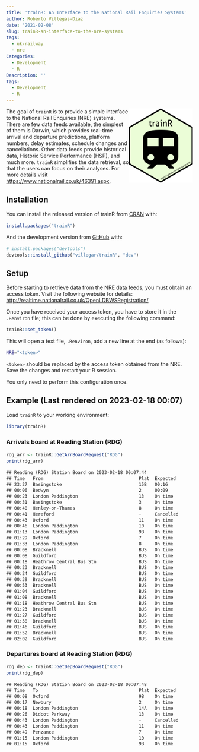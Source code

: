 ```yaml
---
title: 'trainR: An Interface to the National Rail Enquiries Systems'
author: Roberto Villegas-Diaz
date: '2021-02-08'
slug: trainR-an-interface-to-the-nre-systems
tags:
  - uk-railway
  - nre
Categories:
  - Development
  - R
Description: ''
Tags:
  - Development
  - R
---
```


<img src="https://raw.githubusercontent.com/villegar/trainR/main/inst/images/logo.png" alt="logo" align="right" height=200px/>

The goal of `trainR` is to provide a simple interface to the 
National Rail Enquiries (NRE) systems. There are few data feeds 
available, the simplest of them is Darwin, which provides real-time 
arrival and departure predictions, platform numbers, delay estimates, 
schedule changes and cancellations. Other data feeds provide historical 
data, Historic Service Performance (HSP), and much more. `trainR` 
simplifies the data retrieval, so that the users can focus on their 
analyses. For more details visit 
https://www.nationalrail.co.uk/46391.aspx.

## Installation

You can install the released version of trainR from [CRAN](https://CRAN.R-project.org) with:

``` r
install.packages("trainR")
```

And the development version from [GitHub](https://github.com/) with:

``` r
# install.packages("devtools")
devtools::install_github("villegar/trainR", "dev")
```

## Setup
Before starting to retrieve data from the NRE data feeds, you must obtain an access token. 
Visit the following website for details: http://realtime.nationalrail.co.uk/OpenLDBWSRegistration/

Once you have received your access token, you have to store it in the `.Renviron` file; this can be 
done by executing the following command:


```r
trainR::set_token()
```

This will open a text file, `.Renviron`, add a new line at the end (as follows):

```bash
NRE="<token>"
```

`<token>` should be replaced by the access token obtained from the NRE. Save the changes and restart 
your R session.

You only need to perform this configuration once.

## Example (Last rendered on 2023-02-18 00:07)

Load `trainR` to your working environment:

```r
library(trainR)
```

### Arrivals board at Reading Station (RDG)


```r
rdg_arr <- trainR::GetArrBoardRequest("RDG")
print(rdg_arr)
```

```
## Reading (RDG) Station Board on 2023-02-18 00:07:44
## Time   From                                    Plat  Expected
## 23:27  Basingstoke                             15B   00:16
## 00:06  Bedwyn                                  2     00:09
## 00:23  London Paddington                       13    On time
## 00:31  Basingstoke                             3     On time
## 00:40  Henley-on-Thames                        8     On time
## 00:41  Hereford                                -     Cancelled
## 00:43  Oxford                                  11    On time
## 00:46  London Paddington                       10    On time
## 01:13  London Paddington                       9B    On time
## 01:29  Oxford                                  7     On time
## 01:33  London Paddington                       8     On time
## 00:08  Bracknell                               BUS   On time
## 00:08  Guildford                               BUS   On time
## 00:18  Heathrow Central Bus Stn                BUS   On time
## 00:23  Bracknell                               BUS   On time
## 00:24  Guildford                               BUS   On time
## 00:39  Bracknell                               BUS   On time
## 00:53  Bracknell                               BUS   On time
## 01:04  Guildford                               BUS   On time
## 01:08  Bracknell                               BUS   On time
## 01:18  Heathrow Central Bus Stn                BUS   On time
## 01:23  Bracknell                               BUS   On time
## 01:27  Guildford                               BUS   On time
## 01:38  Bracknell                               BUS   On time
## 01:46  Guildford                               BUS   On time
## 01:52  Bracknell                               BUS   On time
## 02:02  Guildford                               BUS   On time
```

### Departures board at Reading Station (RDG)


```r
rdg_dep <- trainR::GetDepBoardRequest("RDG")
print(rdg_dep)
```

```
## Reading (RDG) Station Board on 2023-02-18 00:07:48
## Time   To                                      Plat  Expected
## 00:08  Oxford                                  9B    On time
## 00:17  Newbury                                 2     On time
## 00:18  London Paddington                       14A   On time
## 00:26  Didcot Parkway                          13    On time
## 00:43  London Paddington                       -     Cancelled
## 00:43  London Paddington                       11    On time
## 00:49  Penzance                                7     On time
## 01:15  London Paddington                       10    On time
## 01:15  Oxford                                  9B    On time
```
